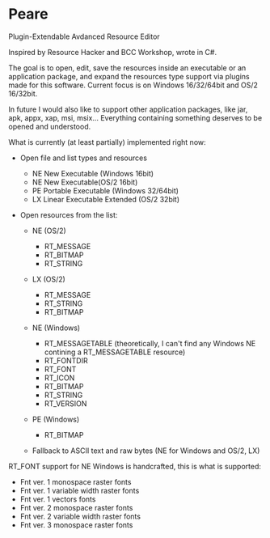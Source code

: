 # Peare

Plugin-Extendable Avdanced Resource Editor

Inspired by Resource Hacker and BCC Workshop, wrote in C#.

The goal is to open, edit, save the resources inside an executable or an application package, and expand the resources type support via plugins made for this software. 
Current focus is on Windows 16/32/64bit and OS/2 16/32bit.

In future I would also like to support other application packages, like jar, apk, appx, xap, msi, msix... Everything containing something deserves to be opened and understood.

What is currently (at least partially) implemented right now:

- Open file and list types and resources
	- NE New Executable (Windows 16bit)
	- NE New Executable(OS/2 16bit)
	- PE Portable Executable (Windows 32/64bit)
	- LX Linear Executable Extended (OS/2 32bit)

- Open resources from the list:

	- NE (OS/2)
		- RT_MESSAGE
		- RT_BITMAP
		- RT_STRING

	- LX (OS/2)
		- RT_MESSAGE
		- RT_STRING
		- RT_BITMAP

	- NE (Windows)
		- RT_MESSAGETABLE (theoretically, I can't find any Windows NE contining a RT_MESSAGETABLE resource)
		- RT_FONTDIR
		- RT_FONT
		- RT_ICON
		- RT_BITMAP
		- RT_STRING
		- RT_VERSION

	- PE (Windows)
		- RT_BITMAP

	- Fallback to ASCII text and raw bytes (NE for Windows and OS/2, LX)



RT_FONT support for NE Windows is handcrafted, this is what is supported:

- Fnt ver. 1 monospace raster fonts
- Fnt ver. 1 variable width raster fonts
- Fnt ver. 1 vectors fonts
- Fnt ver. 2 monospace raster fonts
- Fnt ver. 2 variable width raster fonts
- Fnt ver. 3 monospace raster fonts
